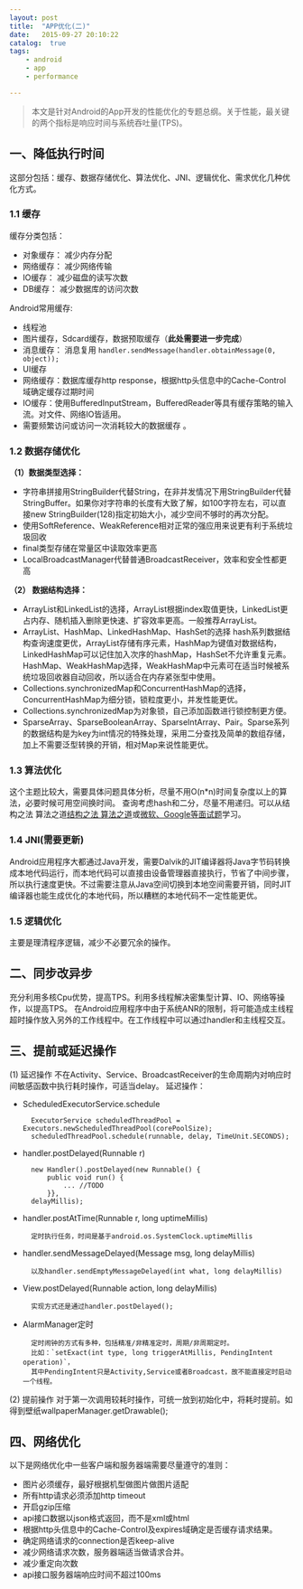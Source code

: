 ```yaml
---
layout: post
title:  "APP优化(二)"
date:   2015-09-27 20:10:22
catalog:  true
tags:
    - android
    - app
    - performance

---
```



> 本文是针对Android的App开发的性能优化的专题总纲。关于性能，最关键的两个指标是响应时间与系统吞吐量(TPS)。

## 一、降低执行时间
这部分包括：缓存、数据存储优化、算法优化、JNI、逻辑优化、需求优化几种优化方式。

### 1.1 缓存
缓存分类包括：

- 对象缓存： 减少内存分配
- 网络缓存： 减少网络传输
- IO缓存： 减少磁盘的读写次数
- DB缓存： 减少数据库的访问次数

Android常用缓存:

- 线程池
- 图片缓存，Sdcard缓存，数据预取缓存（**此处需要进一步完成**）
- 消息缓存： 消息复用 `handler.sendMessage(handler.obtainMessage(0, object));`
- UI缓存
- 网络缓存：数据库缓存http response，根据http头信息中的Cache-Control域确定缓存过期时间
- IO缓存：使用BufferedInputStream，BufferedReader等具有缓存策略的输入流。对文件、网络IO皆适用。
- 需要频繁访问或访问一次消耗较大的数据缓存 。

### 1.2 数据存储优化
**（1）数据类型选择：**

- 字符串拼接用StringBuilder代替String，在非并发情况下用StringBuilder代替StringBuffer。如果你对字符串的长度有大致了解，如100字符左右，可以直接new StringBuilder(128)指定初始大小，减少空间不够时的再次分配。
- 使用SoftReference、WeakReference相对正常的强应用来说更有利于系统垃圾回收
- final类型存储在常量区中读取效率更高
- LocalBroadcastManager代替普通BroadcastReceiver，效率和安全性都更高

**（2） 数据结构选择：**

- ArrayList和LinkedList的选择，ArrayList根据index取值更快，LinkedList更占内存、随机插入删除更快速、扩容效率更高。一般推荐ArrayList。
- ArrayList、HashMap、LinkedHashMap、HashSet的选择
hash系列数据结构查询速度更优，ArrayList存储有序元素，HashMap为键值对数据结构，LinkedHashMap可以记住加入次序的hashMap，HashSet不允许重复元素。
HashMap、WeakHashMap选择，WeakHashMap中元素可在适当时候被系统垃圾回收器自动回收，所以适合在内存紧张型中使用。
- Collections.synchronizedMap和ConcurrentHashMap的选择，ConcurrentHashMap为细分锁，锁粒度更小，并发性能更优。
- Collections.synchronizedMap为对象锁，自己添加函数进行锁控制更方便。
- SparseArray、SparseBooleanArray、SparseIntArray、Pair。Sparse系列的数据结构是为key为int情况的特殊处理，采用二分查找及简单的数组存储，加上不需要泛型转换的开销，相对Map来说性能更优。

### 1.3 算法优化
这个主题比较大，需要具体问题具体分析，尽量不用O(n*n)时间复杂度以上的算法，必要时候可用空间换时间。
查询考虑hash和二分，尽量不用递归。可以从结构之法 算法之道[结构之法 算法之道](http://blog.csdn.net/v_july_v/)或[微软、Google等面试题](http://zhedahht.blog.163.com/)学习。

### 1.4 JNI(需要更新)
Android应用程序大都通过Java开发，需要Dalvik的JIT编译器将Java字节码转换成本地代码运行，而本地代码可以直接由设备管理器直接执行，节省了中间步骤，所以执行速度更快。不过需要注意从Java空间切换到本地空间需要开销，同时JIT编译器也能生成优化的本地代码，所以糟糕的本地代码不一定性能更优。

### 1.5 逻辑优化
主要是理清程序逻辑，减少不必要冗余的操作。


## 二、同步改异步
充分利用多核Cpu优势，提高TPS。利用多线程解决密集型计算、IO、网络等操作，以提高TPS。
在Android应用程序中由于系统ANR的限制，将可能造成主线程超时操作放入另外的工作线程中。在工作线程中可以通过handler和主线程交互。

## 三、提前或延迟操作
(1) 延迟操作
不在Activity、Service、BroadcastReceiver的生命周期内对响应时间敏感函数中执行耗时操作，可适当delay。
延迟操作：

- ScheduledExecutorService.schedule

        ExecutorService scheduledThreadPool = Executors.newScheduledThreadPool(corePoolSize);
        scheduledThreadPool.schedule(runnable, delay, TimeUnit.SECONDS);

- handler.postDelayed(Runnable r)

        new Handler().postDelayed(new Runnable() {
            public void run() {
                ... //TODO
            }},
        delayMillis);
- handler.postAtTime(Runnable r, long uptimeMillis)

        定时执行任务，时间是基于android.os.SystemClock.uptimeMillis

- handler.sendMessageDelayed(Message msg, long delayMillis)

        以及handler.sendEmptyMessageDelayed(int what, long delayMillis)

- View.postDelayed(Runnable action, long delayMillis)

        实现方式还是通过handler.postDelayed();
- AlarmManager定时

        定时闹钟的方式有多种，包括精准/非精准定时，周期/非周期定时。
        比如：`setExact(int type, long triggerAtMillis, PendingIntent operation)`，
        其中PendingIntent只是Activity,Service或者Broadcast，故不能直接定时启动一个线程。

(2) 提前操作
对于第一次调用较耗时操作，可统一放到初始化中，将耗时提前。如得到壁纸wallpaperManager.getDrawable();

## 四、网络优化
以下是网络优化中一些客户端和服务器端需要尽量遵守的准则：

- 图片必须缓存，最好根据机型做图片做图片适配
- 所有http请求必须添加http timeout
- 开启gzip压缩
- api接口数据以json格式返回，而不是xml或html
- 根据http头信息中的Cache-Control及expires域确定是否缓存请求结果。
- 确定网络请求的connection是否keep-alive
- 减少网络请求次数，服务器端适当做请求合并。
- 减少重定向次数
- api接口服务器端响应时间不超过100ms
